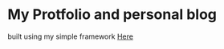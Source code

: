 # My Protfolio and personal blog

built using my simple framework [Here](https://github.com/abo3adel/base)
